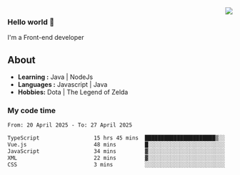 <img align='right' src="https://github-readme-stats.vercel.app/api?username=jumodada&show_icons=true&theme=vue">

### Hello world 👋

I'm a Front-end developer 
    
## About
-  **Learning :** Java | NodeJs
-  **Languages :** Javascript | Java
-  **Hobbies:** Dota | The Legend of Zelda

### My code time

<!--START_SECTION:waka-->

```txt
From: 20 April 2025 - To: 27 April 2025

TypeScript                 15 hrs 45 mins  ██████████████████████▒░░   89.27 %
Vue.js                     48 mins         █░░░░░░░░░░░░░░░░░░░░░░░░   04.60 %
JavaScript                 34 mins         ▓░░░░░░░░░░░░░░░░░░░░░░░░   03.23 %
XML                        22 mins         ▓░░░░░░░░░░░░░░░░░░░░░░░░   02.08 %
CSS                        3 mins          ░░░░░░░░░░░░░░░░░░░░░░░░░   00.35 %
```

<!--END_SECTION:waka-->
